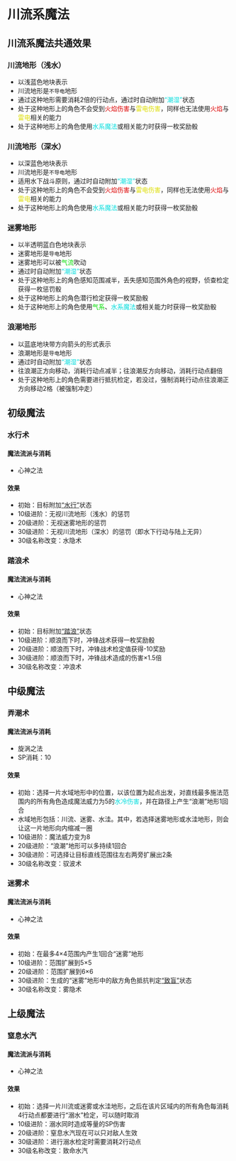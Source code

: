 # 川流系魔法

## 川流系魔法共通效果

### 川流地形（浅水）

* 以浅蓝色地块表示
* 川流地形是`不导电`地形
* 通过这种地形需要消耗2倍的行动点，通过时自动附加<font color="#00dddd">“潮湿”</font>状态
* 处于这种地形上的角色不会受到<font color="#dd0000">火焰伤害</font>与<font color="#dddd00">雷电伤害</font>，同样也无法使用<font color="#dd0000">火焰</font>与<font color="#dddd00">雷电</font>相关的能力
* 处于这种地形上的角色使用<font color="#00dddd">水系魔法</font>或相关能力时获得一枚奖励骰

### 川流地形（深水）

* 以深蓝色地块表示
* 川流地形是`不导电`地形
* 适用水下战斗原则，通过时自动附加<font color="#00dddd">“潮湿”</font>状态
* 处于这种地形上的角色不会受到<font color="#dd0000">火焰伤害</font>与<font color="#dddd00">雷电伤害</font>，同样也无法使用<font color="#dd0000">火焰</font>与<font color="#dddd00">雷电</font>相关的能力
* 处于这种地形上的角色使用<font color="#00dddd">水系魔法</font>或相关能力时获得一枚奖励骰

### 迷雾地形

* 以半透明蓝白色地块表示
* 迷雾地形是`导电`地形
* 迷雾地形可以被<font color="#00dd00">气流</font>吹动
* 通过时自动附加<font color="#00dddd">“潮湿”</font>状态
* 处于这种地形上的角色感知范围减半，丢失感知范围外角色的视野，侦查检定获得一枚惩罚骰
* 处于这种地形上的角色潜行检定获得一枚奖励骰
* 处于这种地形上的角色使用<font color="#00dd00">气系</font>、<font color="#00dddd">水系魔法</font>或相关能力时获得一枚奖励骰

### 浪潮地形

* 以蓝底地块带方向箭头的形式表示
* 浪潮地形是`导电`地形
* 通过时自动附加<font color="#00dddd">“潮湿”</font>状态
* 往浪潮正方向移动，消耗行动点减半；往浪潮反方向移动，消耗行动点翻倍
* 处于这种地形上的角色需要进行抵抗检定，若没过，强制消耗行动点往浪潮正方向移动2格（被强制冲走）

## 初级魔法

### 水行术

#### 魔法流派与消耗

* 心神之法

#### 效果

* 初始：目标附加<a href="../../../status/normal/#水行" target="_blank">“水行”</a>状态
* 10级进阶：无视川流地形（浅水）的惩罚
* 20级进阶：无视迷雾地形的惩罚
* 30级进阶：无视川流地形（深水）的惩罚（即水下行动与陆上无异）
* 30级名称改变：水隐术

### 踏浪术

#### 魔法流派与消耗

* 心神之法

#### 效果

* 初始：目标附加<a href="../../../status/normal/#踏浪" target="_blank">“踏浪”</a>状态
* 10级进阶：顺浪而下时，冲锋战术获得一枚奖励骰
* 20级进阶：顺浪而下时，冲锋战术检定值获得-10奖励
* 30级进阶：顺浪而下时，冲锋战术造成的伤害×1.5倍
* 30级名称改变：冲浪术

## 中级魔法

### 弄潮术

#### 魔法流派与消耗

* 旋涡之法
* SP消耗：10

#### 效果

* 初始：选择一片水域地形中的位置，以该位置为起点出发，对直线最多施法范围内的所有角色造成魔法威力为5的<font color="#00dddd">水冷伤害</font>，并在路径上产生“浪潮”地形1回合
* 水域地形包括：川流、迷雾、水洼。其中，若选择迷雾地形或水洼地形，则会让这一片地形向内缩减一圈
* 10级进阶：魔法威力变为8
* 20级进阶：“浪潮”地形可以多持续1回合
* 30级进阶：可选择让目标直线范围往左右两旁扩展出2条
* 30级名称改变：驭波术

### 迷雾术

#### 魔法流派与消耗

* 心神之法

#### 效果

* 初始：在最多4×4范围内产生1回合“迷雾”地形
* 10级进阶：范围扩展到5×5
* 20级进阶：范围扩展到6×6
* 30级进阶：生成的“迷雾”地形中的敌方角色抵抗判定<a href="../../../status/normal/#致盲" target="_blank">“致盲”</a>状态
* 30级名称改变：雾隐术

## 上级魔法

### 窒息水汽

#### 魔法流派与消耗

* 心神之法

#### 效果

* 初始：选择一片川流或迷雾或水洼地形，之后在该片区域内的所有角色每消耗4行动点都要进行“溺水”检定，可以随时取消
* 10级进阶：溺水同时造成等量的SP伤害
* 20级进阶：窒息水汽现在可以只对敌人生效
* 30级进阶：进行溺水检定时需要消耗2行动点
* 30级名称改变：致命水汽